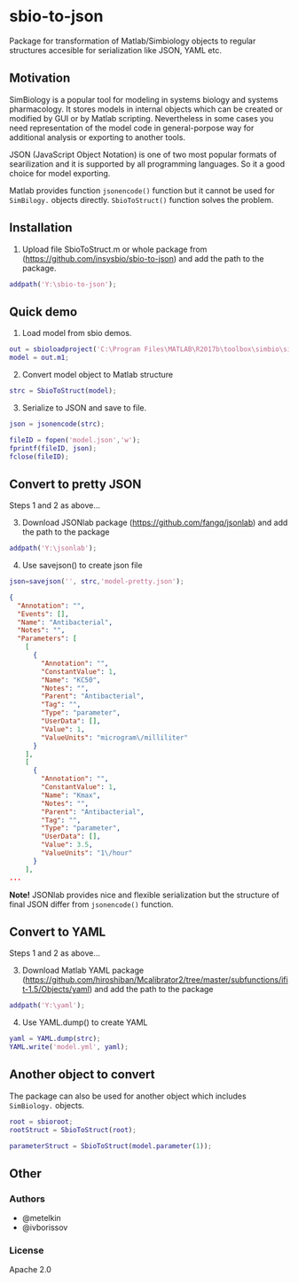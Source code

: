 # sbio-to-json
Package for transformation of Matlab/Simbiology objects to regular structures accesible for serialization like JSON, YAML etc.

## Motivation
SimBiology is a popular tool for modeling in systems biology and systems pharmacology. It stores models in internal objects which can be created or modified by GUI or by Matlab scripting. Nevertheless in some cases you need representation of the model code in general-porpose way for additional analysis or exporting to another tools.

JSON (JavaScript Object Notation) is one of two most popular formats of searilization and it is supported by all programming languages. So it a good choice for model exporting.

Matlab provides function `jsonencode()` function but it cannot be used for `SimBilogy.` objects directly. `SbioToStruct()` function solves the problem.

## Installation

1. Upload file SbioToStruct.m or whole package from (https://github.com/insysbio/sbio-to-json) and add the path to the package.
```matlab
addpath('Y:\sbio-to-json');
```

## Quick demo

1. Load model from sbio demos.
```matlab
out = sbioloadproject('C:\Program Files\MATLAB\R2017b\toolbox\simbio\simbiodemos\AntibacterialPKPD.sbproj');
model = out.m1;
```

2. Convert model object to Matlab structure
```matlab
strc = SbioToStruct(model);
```

3. Serialize to JSON and save to file.
```matlab
json = jsonencode(strc);

fileID = fopen('model.json','w');
fprintf(fileID, json);
fclose(fileID);
```

## Convert to pretty JSON
Steps 1 and 2 as above...

3. Download JSONlab package (https://github.com/fangq/jsonlab) and add the path to the package
```matlab
addpath('Y:\jsonlab');
```

4. Use savejson() to create json file
```matlab
json=savejson('', strc,'model-pretty.json');
```
```json
{
  "Annotation": "",
  "Events": [],
  "Name": "Antibacterial",
  "Notes": "",
  "Parameters": [
    [
      {
        "Annotation": "",
        "ConstantValue": 1,
        "Name": "KC50",
        "Notes": "",
        "Parent": "Antibacterial",
        "Tag": "",
        "Type": "parameter",
        "UserData": [],
        "Value": 1,
        "ValueUnits": "microgram\/milliliter"
      }
    ],
    [
      {
        "Annotation": "",
        "ConstantValue": 1,
        "Name": "Kmax",
        "Notes": "",
        "Parent": "Antibacterial",
        "Tag": "",
        "Type": "parameter",
        "UserData": [],
        "Value": 3.5,
        "ValueUnits": "1\/hour"
      }
    ],
...
```
**Note!** JSONlab provides nice and flexible serialization but the structure of final JSON differ from `jsonencode()` function.

## Convert to YAML
Steps 1 and 2 as above...

3. Download Matlab YAML package (https://github.com/hiroshiban/Mcalibrator2/tree/master/subfunctions/ifit-1.5/Objects/yaml) and add the path to the package
```matlab
addpath('Y:\yaml');
```

4. Use YAML.dump() to create YAML
```matlab
yaml = YAML.dump(strc);
YAML.write('model.yml', yaml);
```

## Another object to convert

The package can also be used for another object which includes `SimBiology.` objects.
```matlab
root = sbioroot;
rootStruct = SbioToStruct(root);
```

```matlab
parameterStruct = SbioToStruct(model.parameter(1));
```

## Other

### Authors
- @metelkin
- @ivborissov

### License
Apache 2.0
